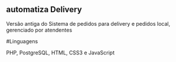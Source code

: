 ## automatiza Delivery
Versão antiga do Sistema de pedidos para delivery e pedidos local, gerenciado por atendentes

#Linguagens

PHP, PostgreSQL, HTML, CSS3 e JavaScript
